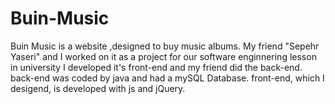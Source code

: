 # Buin-Music
Buin Music is a website ,designed to buy music albums. My friend "Sepehr Yaseri" and I worked on it as a project for our software enginnering lesson in university I developed it's front-end and my friend did the back-end. back-end was coded by java and had a mySQL Database. front-end, which I desigend, is developed with js and jQuery.
